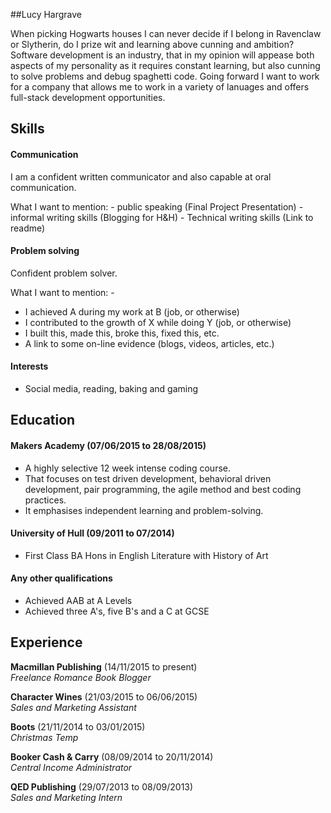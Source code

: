 ##Lucy Hargrave

When picking Hogwarts houses I can never decide if I belong in Ravenclaw or Slytherin, do I prize wit and learning above cunning and ambition? Software development is an industry, that in my opinion will appease both aspects of my personality as it requires constant learning, but also cunning to solve problems and debug spaghetti code. Going forward I want to work for a company that allows me to work in a variety of lanuages and offers full-stack development opportunities.

## Skills

#### Communication

I am a confident written communicator and also capable at oral communication.

  What I want to mention:
    - public speaking (Final Project Presentation)
    - informal writing skills (Blogging for H&H)
    - Technical writing skills (Link to readme)

#### Problem solving

Confident problem solver.

  What I want to mention:
    - 

- I achieved A during my work at B (job, or otherwise)
- I contributed to the growth of X while doing Y (job, or otherwise)
- I built this, made this, broke this, fixed this, etc.
- A link to some on-line evidence (blogs, videos, articles, etc.)

#### Interests

- Social media, reading, baking and gaming

## Education

#### Makers Academy (07/06/2015 to 28/08/2015)

- A highly selective 12 week intense coding course.
- That focuses on test driven development, behavioral driven development, pair programming, the agile method and best coding practices.
- It emphasises independent learning and problem-solving.

#### University of Hull (09/2011 to 07/2014)

- First Class BA Hons in English Literature with History of Art

#### Any other qualifications

- Achieved AAB at A Levels
- Achieved three A's, five B's and a C at GCSE

## Experience

**Macmillan Publishing** (14/11/2015 to present)    
*Freelance Romance Book Blogger*

**Character Wines** (21/03/2015 to 06/06/2015)    
*Sales and Marketing Assistant*

**Boots** (21/11/2014 to 03/01/2015)   
*Christmas Temp*

**Booker Cash & Carry** (08/09/2014 to 20/11/2014)    
*Central Income Administrator*

**QED Publishing** (29/07/2013 to 08/09/2013)   
*Sales and Marketing Intern*
